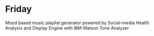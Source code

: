 # Friday
Mood based music playlist generator powered by Social-media Health Analysis and Display Engine with IBM Watson Tone Analyzer

